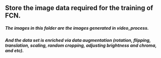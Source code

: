 ## Store the image data required for the training of FCN.

##### The images in this folder are the images generated in video_process.

##### And the data set is enriched via data augmentation (rotation, flipping, translation, scaling, random cropping, adjusting brightness and chroma, and etc).
